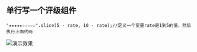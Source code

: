 ## 单行写一个评级组件

```
"★★★★★☆☆☆☆☆".slice(5 - rate, 10 - rate);//定义一个变量rate是1到5的值，然后执行上面代码
```
![演示效果]('https://camo.githubusercontent.com/8a21379fa99173fe138e68ef350c39bb553fd804/68747470733a2f2f7773342e73696e61696d672e636e2f6c617267652f303036744b66546367793166697063346f386a756a6a333064783066716a73372e6a7067'演示效果'')
